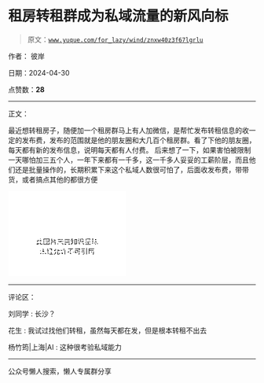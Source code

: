 # 租房转租群成为私域流量的新风向标

> 原文：[`www.yuque.com/for_lazy/wind/znxw40z3f67lgrlu`](https://www.yuque.com/for_lazy/wind/znxw40z3f67lgrlu)

作者： 彼岸

日期：2024-04-30

点赞数：**28**

* * *

正文：

最近想转租房子，随便加一个租房群马上有人加微信，是帮忙发布转租信息的收一定的发布费，发布的范围就是他的朋友圈和大几百个租房群。看了下他的朋友圈，每天都有新的发布信息，说明每天都有人付费。
后来想了一下，如果害怕被限制一天哪怕加三五个人，一年下来都有一千多，这一千多人妥妥的工薪阶层，而且他们还是批量操作的，长期积累下来这个私域人数很可怕了，后面收发布费，带带货，或者搞点其他的都很方便

![](img/5424b046fb9f33315de7c48a67e5cd4c.png)

* * *

评论区：

刘同学 : 长沙？

花生 : 我试过找他们转租，虽然每天都在发，但是根本转租不出去

杨竹筠|上海|AI : 这种很考验私域能力

* * *

公众号懒人搜索，懒人专属群分享